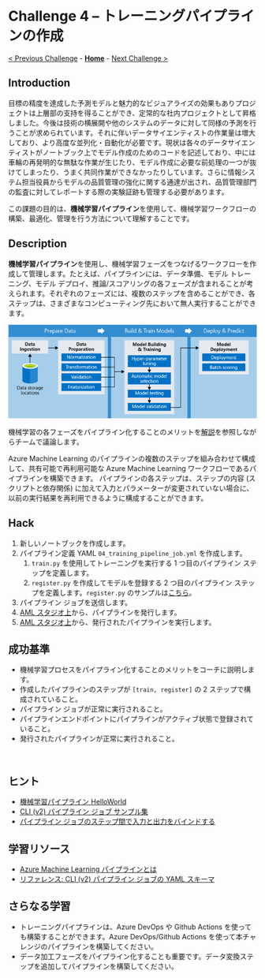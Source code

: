 # Challenge 4 – トレーニングパイプラインの作成

[< Previous Challenge](./Challenge-03.md) - **[Home](./README.md)** - [Next Challenge >](./Challenge-05.md)

## Introduction
目標の精度を達成した予測モデルと魅力的なビジュアライズの効果もありプロジェクトは上層部の支持を得ることができ、定常的な社内プロジェクトとして昇格しました。今後は技術の横展開や他のシステムのデータに対して同様の予測を行うことが求められています。それに伴いデータサイエンティストの作業量は増大しており、より高度な並列化・自動化が必要です。現状は各々のデータサイエンティストがノートブック上でモデル作成のためのコードを記述しており、中には車輪の再発明的な無駄な作業が生じたり、モデル作成に必要な前処理の一つが抜けてしまったり、うまく共同作業ができなかったりしています。さらに情報システム担当役員からモデルの品質管理の強化に関する通達が出され、品質管理部門の監査に対してレポートする際の実験証跡も管理する必要があります。

この課題の目的は、**機械学習パイプライン**を使用して、機械学習ワークフローの構築、最適化、管理を行う方法について理解することです。

## Description
**機械学習パイプライン**を使用し、機械学習フェーズをつなげるワークフローを作成して管理します。たとえば、パイプラインには、データ準備、モデル トレーニング、モデル デプロイ、推論/スコアリングの各フェーズが含まれることが考えられます。それぞれのフェーズには、複数のステップを含めることができ、各ステップは、さまざまなコンピューティング先において無人実行することができます。

![aml-pipelines-concept](./images/004.png)

機械学習の各フェーズをパイプライン化することのメリットを[解説](https://docs.microsoft.com/azure/machine-learning/concept-ml-pipelines#key-advantages)を参照しながらチームで議論します。

Azure Machine Learning のパイプラインの複数のステップを組み合わせて構成して、共有可能で再利用可能な Azure Machine Learning ワークフローであるパイプラインを構築できます。 パイプラインの各ステップは、ステップの内容 (スクリプトと依存関係) に加えて入力とパラメーターが変更されていない場合に、以前の実行結果を再利用できるように構成することができます。

## Hack
1. 新しいノートブックを作成します。
1. パイプライン定義 YAML `04_training_pipeline_job.yml` を作成します。
    1. `train.py` を使用してトレーニングを実行する 1 つ目のパイプライン ステップを定義します。
    1. `register.py` を作成してモデルを登録する 2 つ目のパイプライン ステップを定義します。`register.py` のサンプルは[こちら](./Solutions/04_register.py)。
1. パイプライン ジョブを送信します。
1. [AML スタジオ上](https://ml.azure.com/)から、パイプラインを発行します。
1. [AML スタジオ上](https://ml.azure.com/)から、発行されたパイプラインを実行します。

## 成功基準
- 機械学習プロセスをパイプライン化することのメリットをコーチに説明します。
- 作成したパイプラインのステップが `[train, register]` の 2 ステップで構成されていること。
- パイプライン ジョブが正常に実行されること。
- パイプラインエンドポイントにパイプラインがアクティブ状態で登録されていること。
- 発行されたパイプラインが正常に実行されること。

<br>

## ヒント
 - [機械学習パイプライン HelloWorld](https://docs.microsoft.com/azure/machine-learning/how-to-train-cli#hello-pipelines)
 - [CLI (v2) パイプライン ジョブ サンプル集](https://docs.microsoft.com/azure/machine-learning/reference-yaml-job-pipeline#examples)
 - [パイプライン ジョブのステップ間で入力と出力をバインドする](https://docs.microsoft.com/azure/machine-learning/reference-yaml-core-syntax#binding-inputs-and-outputs-between-steps-in-a-pipeline-job)
 
## 学習リソース
 - [Azure Machine Learning パイプラインとは](https://docs.microsoft.com/azure/machine-learning/concept-ml-pipelines)
 - [リファレンス: CLI (v2) パイプライン ジョブの YAML スキーマ](https://docs.microsoft.com/azure/machine-learning/reference-yaml-job-pipeline)
 


## さらなる学習
 - トレーニングパイプラインは、Azure DevOps や Github Actions を使っても構築することができます。Azure DevOps/Github Actions を使って本チャレンジのパイプラインを構築してください。
 - データ加工フェーズをパイプライン化することも重要です。データ変換ステップを追加してパイプラインを構築してください。